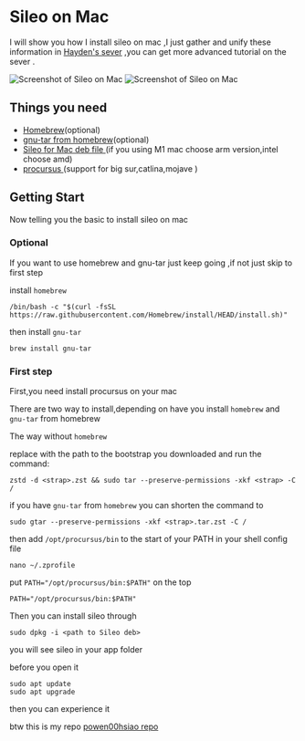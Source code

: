 # Sileo on Mac

I will show you how I install sileo on mac ,I just gather and unify these information in [Hayden's sever](https://discord.com/invite/qgqhUJsP) ,you can get more advanced tutorial on the sever .

![Screenshot of Sileo on Mac][1]
![Screenshot of Sileo on Mac][2]

## Things you need
- [Homebrew](https://brew.sh/)(optional)
- [gnu-tar from homebrew](https://formulae.brew.sh/formula/gnu-tar)(optional)
- [Sileo for Mac deb file ](https://github.com/powenn/Sileo-on-mac-/tree/main/sileo%20deb%20files) (if you using M1 mac choose arm version,intel choose amd)
- [procursus ](https://github.com/powenn/Sileo-on-mac-/tree/main/package)(support for big sur,catlina,mojave )

## Getting  Start

Now telling you the basic to install sileo on mac

### Optional

If you want to use homebrew and gnu-tar just keep going ,if not just skip to first step 

install `homebrew`
```
/bin/bash -c "$(curl -fsSL https://raw.githubusercontent.com/Homebrew/install/HEAD/install.sh)"
```
then install `gnu-tar`
```
brew install gnu-tar
```
### First step

First,you need install procursus on your mac 

There are two way to install,depending on have you install `homebrew` and `gnu-tar` from homebrew  

The way without `homebrew`

replace <strap> with the path to the bootstrap you downloaded and run the command: 
```
zstd -d <strap>.zst && sudo tar --preserve-permissions -xkf <strap> -C /
```
if you have `gnu-tar` from `homebrew` you can shorten the command to
```
sudo gtar --preserve-permissions -xkf <strap>.tar.zst -C /
```
then add  `/opt/procursus/bin` to the start of your PATH in your shell config file
```
nano ~/.zprofile
```
put `PATH="/opt/procursus/bin:$PATH"` on the top 
```
PATH="/opt/procursus/bin:$PATH"
```
Then you can install sileo through 
```
sudo dpkg -i <path to Sileo deb>
```
you will see sileo in your app folder

before you open it 
```
sudo apt update
sudo apt upgrade
```
then you can experience it

btw this is my repo [powen00hsiao repo](https://powenn.github.io/powen00hsiao/)

[1]: https://github.com/powenn/Sileo-on-mac-/blob/main/screenshot/01.png
[2]: https://github.com/powenn/Sileo-on-mac-/blob/main/screenshot/02.png
